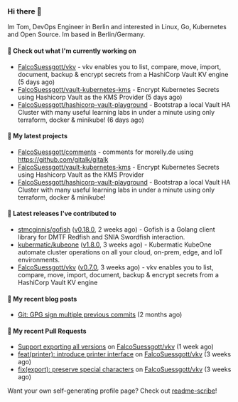 ### Hi there 👋

Im Tom, DevOps Engineer in Berlin and interested in Linux, Go, Kubernetes and Open Source.
Im based in Berlin/Germany.

#### 👷 Check out what I'm currently working on

- [FalcoSuessgott/vkv](https://github.com/FalcoSuessgott/vkv) - vkv enables you to list, compare, move, import, document, backup &amp; encrypt secrets from a HashiCorp Vault KV engine (5 days ago)
- [FalcoSuessgott/vault-kubernetes-kms](https://github.com/FalcoSuessgott/vault-kubernetes-kms) - Encrypt Kubernetes Secrets using Hashicorp Vault as the KMS Provider (5 days ago)
- [FalcoSuessgott/hashicorp-vault-playground](https://github.com/FalcoSuessgott/hashicorp-vault-playground) - Bootstrap a local Vault HA Cluster with many useful learning labs in under a minute using only terraform, docker &amp; minikube! (6 days ago)

#### 🌱 My latest projects

- [FalcoSuessgott/comments](https://github.com/FalcoSuessgott/comments) - comments for morelly.de using https://github.com/gitalk/gitalk
- [FalcoSuessgott/vault-kubernetes-kms](https://github.com/FalcoSuessgott/vault-kubernetes-kms) - Encrypt Kubernetes Secrets using Hashicorp Vault as the KMS Provider
- [FalcoSuessgott/hashicorp-vault-playground](https://github.com/FalcoSuessgott/hashicorp-vault-playground) - Bootstrap a local Vault HA Cluster with many useful learning labs in under a minute using only terraform, docker &amp; minikube!

#### 🔭 Latest releases I've contributed to

- [stmcginnis/gofish](https://github.com/stmcginnis/gofish) ([v0.18.0](https://github.com/stmcginnis/gofish/releases/tag/v0.18.0), 2 weeks ago) - Gofish is a Golang client library for DMTF Redfish and SNIA Swordfish interaction.
- [kubermatic/kubeone](https://github.com/kubermatic/kubeone) ([v1.8.0](https://github.com/kubermatic/kubeone/releases/tag/v1.8.0), 3 weeks ago) - Kubermatic KubeOne automate cluster operations on all your cloud, on-prem, edge, and IoT environments.  
- [FalcoSuessgott/vkv](https://github.com/FalcoSuessgott/vkv) ([v0.7.0](https://github.com/FalcoSuessgott/vkv/releases/tag/v0.7.0), 3 weeks ago) - vkv enables you to list, compare, move, import, document, backup &amp; encrypt secrets from a HashiCorp Vault KV engine

#### 📜 My recent blog posts

- [Git: GPG sign multiple previous commits](https://morelly.de/post/20240328_git_gpg_sign_commits/) (2 months ago)

#### 🔨 My recent Pull Requests

- [Support exporting all versions](https://github.com/FalcoSuessgott/vkv/pull/265) on [FalcoSuessgott/vkv](https://github.com/FalcoSuessgott/vkv) (1 week ago)
- [feat(printer): introduce printer interface](https://github.com/FalcoSuessgott/vkv/pull/258) on [FalcoSuessgott/vkv](https://github.com/FalcoSuessgott/vkv) (3 weeks ago)
- [fix(export): preserve special characters](https://github.com/FalcoSuessgott/vkv/pull/257) on [FalcoSuessgott/vkv](https://github.com/FalcoSuessgott/vkv) (3 weeks ago)

Want your own self-generating profile page? Check out [readme-scribe](https://github.com/muesli/readme-scribe)!